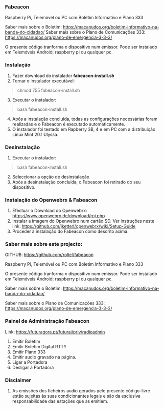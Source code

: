 ### Fabeacon
Raspberry Pi, Telemóvel ou PC com Boletim Informativo e Plano 333

Saber mais sobre o Boletim: https://macanudos.org/boletim-informativo-na-banda-do-cidadao/
Saber mais sobre o Plano de Comunicações 333: https://macanudos.org/plano-de-emergencia-3-3-3/

O presente código tranforma o dispositivo num emissor. Pode ser instalado em Telemóveis Android; raspberry pi ou qualquer pc.


### Instalação

1. Fazer download do instalador **fabeacon-install.sh**
2. Tornar o instalador executável: 
> chmod 755 fabeacon-install.sh
3. Executar o instalador:
> bash fabeacon-install.sh
4. Após a instalação concluida, todas as configurações necessárias foram realizadas e o Fabeacon é executado automáticamente.
5. O instalador foi testado em Rapberry 3B, 4 e em PC com a distribuição Linux Mint 20.1 Ulyssa.

### Desinstalação

1. Executar o instalador:
> bash fabeacon-install.sh
2. Seleccionar a opção de desinstalação.
2. Após a desinstalação concluida, o Fabeacon foi retirado do seu dispositivo.

### Instalação do Openwebrx & Fabeacon 

1. Efectuar o Download do Openwebrx: https://www.openwebrx.de/download/rpi.php
2. Instalar a imagem do Openwebrx num cartão SD. Ver instruções neste link: https://github.com/jketterl/openwebrx/wiki/Setup-Guide
3. Proceder à instalação do Fabeacon como descrito acima.

### Saber mais sobre este projecto: 

GITHUB: https://github.com/roltel/fabeacon

Raspberry Pi, Telemóvel ou PC com Boletim Informativo e Plano 333

O presente código tranforma o dispositivo num emissor. Pode ser instalado em Telemóveis Android; raspberry pi ou qualquer pc.

Saber mais sobre o Boletim: https://macanudos.org/boletim-informativo-na-banda-do-cidadao/

Saber mais sobre o Plano de Comunicações 333: https://macanudos.org/plano-de-emergencia-3-3-3/

### Painel de Administração Fabeacon

Link: https://futuragora.pt/futurai/priv/radioadmin

1. Emitir Boletim
2. Emitir Boletim Digital RTTY
3. Emitir Plano 333
4. Emitir audio gravado na página.
5. Ligar a Portadora
6. Desligar a Portadora

### Disclaimer
1. As emissões dos ficheiros audio gerados pelo presente código-livre estão sujeitas às suas condicionantes legais e são da esclusiva responsabilidade das estações que as emitiem.
